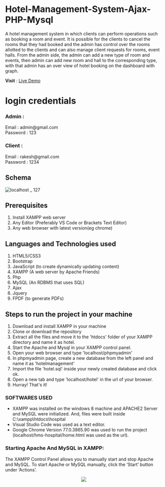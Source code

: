 # Hotel-Management-System-Ajax-PHP-Mysql

 A hotel management system in which clients can perform operations such as booking a room and event. It is possible for the clients to cancel the rooms that they had booked and the admin has control over the rooms allotted to the clients and can also manage client requests for rooms, event halls. From the admin side, the admin can add a new type of room and events, then admin can add new room and hall to the corresponding type, with that admin has an over view of hotel booking on the dashboard with graph.

  **Visit** : [Live Demo](https://hotel-management-system-ajax.000webhostapp.com/)

<h1>login credentials</h1>
 <h3>Admin :</h3>
   <p>Email : admin@gmail.com<br>Password : 123</p>
 <h3>Client :</h3>
   <p>Email : rakesh@gmail.com<br>Password : 1234</p>

## Schema
![localhost _ 127](https://user-images.githubusercontent.com/59527753/137015146-d37af8ea-3833-429a-bf81-00d74087b05b.png)


  
## Prerequisites
1. Install XAMPP web server
2. Any Editor (Preferably VS Code or Brackets Text Editor)
3. Any web browser with latest version(eg chrome)

## Languages and Technologies used
1. HTML5/CSS3
2. Bootstrap
3. JavaScript (to create dynamically updating content)
4. XAMPP (A web server by Apache Friends)
5. Php
6. MySQL (An RDBMS that uses SQL)
7. Ajax
8. Jquery
9. FPDF (to generate PDFs)


## Steps to run the project in your machine
1. Download and install XAMPP in your machine
2. Clone or download the repository
3. Extract all the files and move it to the 'htdocs' folder of your XAMPP directory and name it as hotel.
4. Start the Apache and Mysql in your XAMPP control panel.
5. Open your web browser and type 'localhost/phpmyadmin'
6. In phpmyadmin page, create a new database from the left panel and name it as 'hotelmanagement'
7. Import the file 'hotel.sql' inside your newly created database and click ok.
8. Open a new tab and type 'localhost/hotel' in the url of your browser.
10. Hurray! That's it!
    
### SOFTWARES USED
  - XAMPP was installed on the windows 8 machine and APACHE2 Server and MySQL were initialized. And, files were built inside C:\xampp\htdocs\hospital
  - Visual Studio Code was used as a text editor.
  - Google Chrome Version 77.0.3865.90 was used to run the project (localhost/hms-hospital/home.html was used as the url).
  

### Starting Apache And MySQL in XAMPP:
  The XAMPP Control Panel allows you to manually start and stop Apache and MySQL. To start Apache or MySQL manually, click the ‘Start’ button under ‘Actions’.
  
  
<p align="center"><img src="https://user-images.githubusercontent.com/36665975/59350977-fcc68900-8d3a-11e9-9450-e5c478497caa.png"></p>

